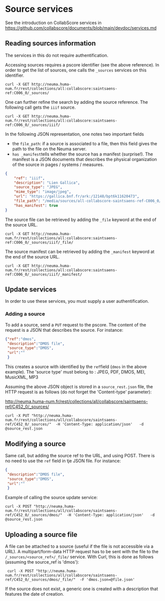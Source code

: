 # Source services

See the introduction on CollabScore services in https://github.com/collabscore/documents/blob/main/devdoc/services.md


## Reading sources information

The services in this do not require authentification.

Accessing sources requires a pscore identifier (see the above reference). In
order to get the list of sources, one  calls the ``_sources`` services
on this identifier.

```
curl -X GET http://neuma.huma-num.fr/rest/collections/all:collabscore:saintsaens-ref:C006_0/_sources/
```

One can further refine the search by adding the source reference. The following 
call gets the ```iiif```  source.

```
curl -X GET http://neuma.huma-num.fr/rest/collections/all:collabscore:saintsaens-ref:C006_0/_sources/iiif/
```

In the following JSON representation, one notes two important fields

 - the ``file_path``: if a source is associated to a file, then this field
   gives the path to the file on the Neuma server.
 - ``has _manifest``tells whether the source has a manifest (surprise!). The
    manifest is a JSON documents that describes the physical organization of the source
    in pages / systems / measures.

```json
{
    "ref": "iiif",
    "description": "Lien Gallica",
    "source_type": "JPEG",
    "mime_type": "image/jpeg",
    "url": "https://gallica.bnf.fr/ark:/12148/bpt6k11620473",
    "file_path": "/media/sources/all-collabscore-saintsaens-ref-C006_0/dmos.json",
    "has_manifest": true
}
```

The source file can be retrieved by adding the ``_file`` keyword at the
end of the source URL.

```
curl -X GET http://neuma.huma-num.fr/rest/collections/all:collabscore:saintsaens-ref:C006_0/_sources/iiif/_file/
```

The source manifest can be retrieved by adding the ``_manifest`` keyword at the
end of the source URL.

```
curl -X GET http://neuma.huma-num.fr/rest/collections/all:collabscore:saintsaens-ref:C006_0/_sources/iiif/_manifest/
```

## Update services

In order to use these services, you must supply a user authentification.

### Adding a source

To add a source, send a ``PUT`` request to the pscore. The content of the request is a JSON that describes the source. For instance:

```json
{"ref":"dmos",
 "description":"DMOS file",
 "source_type":"DMOS",
 "url":""
 }
```

This creates a source with identified by the ``ref``field (``dmos`` in the above example).
The 'source type' must belong to : JPEG, PDF, DMOS, MEI, MusicXML, MP3

Assuming the above JSON object is stored in a ``source_rest.json`` file, the HTTP request is as follows (do not forget the 'Content-type' parameter):

http://neuma.huma-num.fr/rest/collections/all/collabscore/saintsaens-ref/C452_0/_sources/

```
curl -X PUT "http://neuma.huma-num.fr/rest/collections/all/collabscore/saintsaens-ref/C452_0/_sources/"  -H 'Content-Type: application/json'   -d @source_rest.json
```

## Modifying a source

Same call, but adding the source ref to the URL, and using POST. There is no need to use the ``ref`` field in tje JSON file. For instance:

```json
{
 "description":"DMOS file",
 "source_type":"DMOS",
 "url":""
 }
```
Example of calling the source update service:

```
curl -X POST "http://neuma.huma-num.fr/rest/collections/all/collabscore/saintsaens-ref/C452_0/_sources/dmos/"  -H 'Content-Type: application/json'   -d @source_rest.json
```


## Uploading a source file

A file can be attached to a source (useful if the file is not accessible via a URL). A multipart/form-data HTTP request has to be sent with the file to the ``/_sources/<source_ref>/_file/`` service. With Curl, this is done as follows (assuming the source_ref is 'dmos'):

```
 curl -X POST "http://neuma.huma-num.fr/rest/collections/all/collabscore/saintsaens-ref/C452_0/_sources/dmos/_file/"  -F 'dmos.json=@file.json'
```

If the source does not exist, a generic one is created with a description that features the date of creation.




